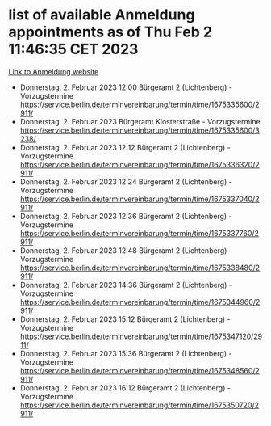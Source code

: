 # list of available Anmeldung appointments as of Thu Feb  2 11:46:35 CET 2023
[Link to Anmeldung website](https://service.berlin.de/terminvereinbarung/termin/tag.php?termin=0&anliegen[]=120686&dienstleisterlist=122210,122217,327316,122219,327312,122227,327314,122231,327346,122243,327348,122252,329742,122260,329745,122262,329748,122254,329751,122271,327278,122273,327274,122277,327276,330436,122280,327294,122282,327290,122284,327292,327539,122291,327270,122285,327266,122286,327264,122296,327268,150230,329760,122301,327282,122297,327286,122294,327284,122312,329763,122314,329775,122304,327330,122311,327334,122309,327332,122281,327352,122279,329772,122276,327324,122274,327326,122267,329766,122246,327318,122251,327320,122257,327322,122208,327298,122226,327300,121362,121364&herkunft=http%3A%2F%2Fservice.berlin.de%2Fdienstleistung%2F120686%2F)
- Donnerstag, 2. Februar 2023 12:00 Bürgeramt 2 (Lichtenberg) - Vorzugstermine https://service.berlin.de/terminvereinbarung/termin/time/1675335600/2911/
- Donnerstag, 2. Februar 2023  Bürgeramt Klosterstraße - Vorzugstermine https://service.berlin.de/terminvereinbarung/termin/time/1675335600/3238/
- Donnerstag, 2. Februar 2023 12:12 Bürgeramt 2 (Lichtenberg) - Vorzugstermine https://service.berlin.de/terminvereinbarung/termin/time/1675336320/2911/
- Donnerstag, 2. Februar 2023 12:24 Bürgeramt 2 (Lichtenberg) - Vorzugstermine https://service.berlin.de/terminvereinbarung/termin/time/1675337040/2911/
- Donnerstag, 2. Februar 2023 12:36 Bürgeramt 2 (Lichtenberg) - Vorzugstermine https://service.berlin.de/terminvereinbarung/termin/time/1675337760/2911/
- Donnerstag, 2. Februar 2023 12:48 Bürgeramt 2 (Lichtenberg) - Vorzugstermine https://service.berlin.de/terminvereinbarung/termin/time/1675338480/2911/
- Donnerstag, 2. Februar 2023 14:36 Bürgeramt 2 (Lichtenberg) - Vorzugstermine https://service.berlin.de/terminvereinbarung/termin/time/1675344960/2911/
- Donnerstag, 2. Februar 2023 15:12 Bürgeramt 2 (Lichtenberg) - Vorzugstermine https://service.berlin.de/terminvereinbarung/termin/time/1675347120/2911/
- Donnerstag, 2. Februar 2023 15:36 Bürgeramt 2 (Lichtenberg) - Vorzugstermine https://service.berlin.de/terminvereinbarung/termin/time/1675348560/2911/
- Donnerstag, 2. Februar 2023 16:12 Bürgeramt 2 (Lichtenberg) - Vorzugstermine https://service.berlin.de/terminvereinbarung/termin/time/1675350720/2911/
